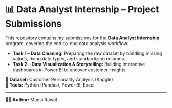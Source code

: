 # 📊 Data Analyst Internship – Project Submissions

This repository contains my submissions for the **Data Analyst Internship** program, covering the end-to-end data analysis workflow:

- **Task 1 – Data Cleaning:** Preparing the raw dataset by handling missing values, fixing data types, and standardizing columns.
- **Task 2 – Data Visualization & Storytelling:** Building interactive dashboards in Power BI to uncover customer insights.

📌 **Dataset:** Customer Personality Analysis (Kaggle)  
📌 **Tools:** Python (Pandas), Power BI, Excel

---
👩‍💻 **Author:** Mansi Rawal
